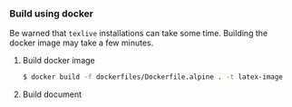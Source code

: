 ### Build using docker

Be warned that `texlive` installations can take some time.
Building the docker image may take a few minutes.

1. Build docker image
    ```bash
    $ docker build -f dockerfiles/Dockerfile.alpine . -t latex-image
    ```
2. Build document
    <!-- ```bash
    $ docker run --rm -v $PWD:$PWD -w $PWD -u `id -u`:`id -g` ba-letter make
    ``` -->

